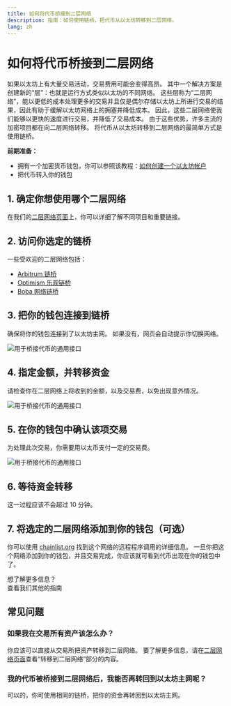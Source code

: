 ```yaml
---
title: 如何将代币桥接到二层网络
description: 指南：如何使用链桥，把代币从以太坊转移到二层网络。
lang: zh
---
```


# 如何将代币桥接到二层网络

如果以太坊上有大量交易活动，交易费用可能会变得高昂。 其中一个解决方案是创建新的“层”：也就是运行方式类似以太坊的不同网络。 这些层称为“二层网络”，能以更低的成本处理更多的交易并且仅是偶尔存储以太坊上所进行交易的结果，因此有助于缓解以太坊网络上的拥塞并降低成本。 因此，这些二层网络使我们能够以更快的速度进行交易，并降低了交易成本。 由于这些优势，许多主流的加密项目都在向二层网络转移。 将代币从以太坊转移到二层网络的最简单方式是使用链桥。

**前期准备：**

- 拥有一个加密货币钱包，你可以参照该教程：[如何创建一个以太坊帐户](/guides/how-to-create-an-ethereum-account/)
- 把代币转入你的钱包

## 1. 确定你想使用哪个二层网络

在我们的[二层网络页面](/layer-2/)上，你可以详细了解不同项目和重要链接。

## 2. 访问你选定的链桥

一些受欢迎的二层网络包括：

- [Arbitrum 链桥](https://bridge.arbitrum.io/?l2ChainId=42161)
- [Optimism 乐观链桥](https://app.optimism.io/bridge/deposit)
- [Boba 网络链桥](https://gateway.boba.network/)

## 3. 把你的钱包连接到链桥

确保将你的钱包连接到了以太坊主网。 如果没有，网页会自动提示你切换网络。

![用于桥接代币的通用接口](./bridge1.png)

## 4. 指定金额，并转移资金

请检查你在二层网络上将收到的金额，以及交易费，以免出现意外情况。

![用于桥接代币的通用接口](./bridge2.png)

## 5. 在你的钱包中确认该项交易

为处理此次交易，你需要用以太币支付一定的交易费。

![用于桥接代币的通用接口](./bridge3.png)

## 6. 等待资金转移

这一过程应该不会超过 10 分钟。

## 7. 将选定的二层网络添加到你的钱包（可选）

你可以使用 [chainlist.org](http://chainlist.org) 找到这个网络的远程程序调用的详细信息。 一旦你把这个网络添加到你的钱包，并且交易完成，你应该就可看到代币出现在你的钱包中了。
<br />

<InfoBanner shouldSpaceBetween emoji=":eyes:">
  <div>想了解更多信息？</div>
  <ButtonLink href="/guides/">
    查看我们其他的指南
  </ButtonLink>
</InfoBanner>

## 常见问题

### 如果我在交易所有资产该怎么办？

你应该可以直接从交易所把资产转移到二层网络。 要了解更多信息，请在[二层网络页面](/layer-2/)查看“转移到二层网络”部分的内容。

### 我的代币被桥接到二层网络后，我能否再转回到以太坊主网呢？

可以的，你可使用相同的链桥，把你的资金再转回到以太坊主网。
